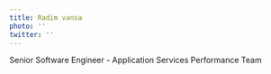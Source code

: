 ```yaml
---
title: Radim vansa
photo: ''
twitter: ''
---
```

Senior Software Engineer - Application Services Performance Team